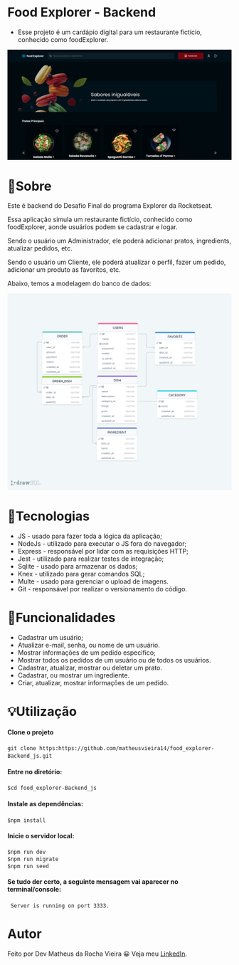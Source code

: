# Food Explorer - Backend

* Esse projeto é um cardápio digital para um restaurante fictício, conhecido como foodExplorer.

![Capa do Projeto](src/assets/Capa.png)

# 📝Sobre

Este é backend do Desafio Final do programa Explorer da Rocketseat.

Essa aplicação simula um restaurante fictício, conhecido como foodExplorer, aonde usuários podem se cadastrar e logar.

Sendo o usuário um Administrador, ele poderá adicionar pratos, ingredients, atualizar pedidos, etc.

Sendo o usuário um Cliente, ele poderá atualizar o perfil, fazer um pedido, adicionar um produto as favoritos, etc.

Abaixo, temos a modelagem do banco de dados:

![Estrutura do banco de dados do Projeto](src/assets/foodExplorer.png)

# 📝Tecnologias

* JS - usado para fazer toda a lógica da aplicação;
* NodeJs - utilizado para executar o JS fora do navegador;
* Express - responsável por lidar com as requisições HTTP;
* Jest - utilizado para realizar testes de integração;
* Sqlite - usado para armazenar os dados;
* Knex - utilizado para gerar comandos SQL;
* Multe - usado para gerenciar o upload de imagens.
* Git - responsável por realizar o versionamento do código.

# 🔨Funcionalidades

* Cadastrar um usuário;
* Atualizar e-mail, senha, ou nome de um usuário.
* Mostrar informações de um pedido especifico;
* Mostrar todos os pedidos de um usuário ou de todos os usuários.
* Cadastrar, atualizar, mostrar ou deletar um prato.
* Cadastrar, ou mostrar um ingrediente.
* Criar, atualizar, mostrar informações de um pedido.

# 💡Utilização

#### Clone o projeto
``` git clone https:https://github.com/matheusvieira14/food_explorer-Backend_js.git ```

#### Entre no diretório:
``` $cd food_explorer-Backend_js ```

#### Instale as dependências:
``` $npm install ```

#### Inicie o servidor local:
``` 
$npm run dev 
$npm run migrate
$npm run seed 
```
#### Se tudo der certo, a seguinte mensagem vai aparecer no terminal/console:
```  Server is running on port 3333. ```

# Autor
Feito por Dev Matheus da Rocha Vieira 😀 Veja meu [LinkedIn](https://www.linkedin.com/in/matheus-vieira-001b46248/).
